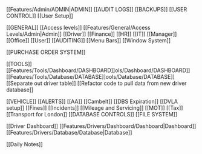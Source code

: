 [[Features/Admin/ADMIN|ADMIN]]
	[[AUDIT LOGS]]
	[[BACKUPS]]
	[[USER CONTROL]]
	[[User Setup]]

[[GENERAL]]
	[[Access levels]]
		[[Features/General/Access Levels/Admin|Admin]]
		[[Driver]]
		[[Finance]]
		[[HR]]
		[[IT]]
		[[Manager]]
		[[Office]]
		[[User]]
	[[AUDITING]]
	[[Menu Bars]]
	[[Window System]]

[[PURCHASE ORDER SYSTEM]]
	
[[TOOLS]]
	[[Features/Tools/Dashboard/DASHBOARD]]ols/Dashboard/DASHBOARD]]
	[[Features/Tools/Database/DATABASE]]ools/Database/DATABASE]]
		[[Separate out driver table]]
		[[Refactor code to pull data from new driver database]]
	
[[VEHICLE]]
	[[ALERTS]]
		[[AA]]
		[[Cambelt]]
		[[DBS Expiration]]
		[[DVLA setup]]
		[[Fines]]
		[[Incidents]]
		[[Mileage and Servicing]]
		[[MOT]]
		[[Tax]]
		[[Transport for London]]
	[[DATABASE CONTROLS]]
	[[FILE SYSTEM]]


[[Driver Dashboard]]
	[[Features/Drivers/Dashboard/Dashboard|Dashboard]]
	[[Features/Drivers/Database/Database|Database]]


[[Daily Notes]]